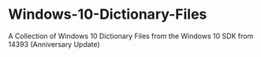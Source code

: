 # Windows-10-Dictionary-Files
A Collection of Windows 10 Dictionary Files from the Windows 10 SDK from 14393 (Anniversary Update)
